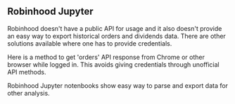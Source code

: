 ## Robinhood Jupyter

Robinhood doesn't have a public API for usage and it also doesn't provide an easy way to export historical orders and dividends data. There are other solutions available where one has to provide credentials. 

Here is a method to get 'orders' API response from Chrome or other browser while logged in. This avoids giving credentials through unofficial API methods.

Robinhood Jupyter notenbooks show easy way to parse and export data for other analysis.